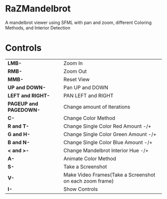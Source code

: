 # RaZMandelbrot
A mandelbrot viewer using SFML with pan and zoom, different Coloring Methods, and Interior Detection

# Controls

|  |  |
| ------------- | ------------- |
| <b>LMB-</b>           | Zoom In  |
| <b>RMB-</b>           | Zoom Out  |
| <b>MMB-</b>           | Reset View  |
| <b>UP and DOWN-</b>   | Pan UP and DOWN  |
| <b>LEFT and RIGHT-</b> | PAN LEFT and RIGHT |
| <b>PAGEUP and PAGEDOWN-</b> | Change amount of Iterations |
| <b>C-</b> | Change Color Method |
| <b>R and T-</b> | Change Single Color Red Amount -/+ |
| <b>G and H-</b> | Change Single Color Green Amount -/+ |
| <b>B and N-</b> | Change Single Color Blue Amount -/+ |
| <b>< and >-</b> | Change Mandelbrot Interior Hue -/+ |
| <b>A-</b> | Animate Color Method |
| <b>S-</b> | Take a Screenshot |
| <b>V-</b> | Make Video Frames(Take a Screenshot on each zoom frame) |
| <b>I-</b> | Show Controls |